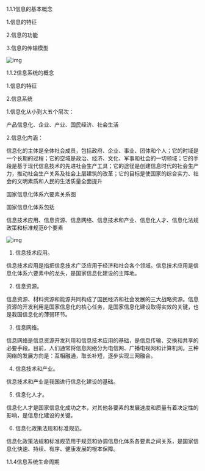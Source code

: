 1.1.1信息的基本概念

1.信息的特征

2.信息的功能

3.信息的传输模型

![img](http://pic.cnitpm.com/upload/img2013/2017-01-10/cd02d856-593d-43ac-b48a-f4d5bac0b4b2.png)

1.1.2信息系统的概念

1.信息的特征

2.信息系统

1.信息化从小到大五个层次：

产品信息化、企业、产业、国民经济、社会生活

2.信息化内涵：

信息化的主体是全体社会成员，包括政府、企业、事业、团体和个人；它的时域是一个长期的过程；它的空域是政治、经济、文化、军事和社会的一切领域；它的手段是基于现代信息技术的先进社会生产工具；它的途径是创建信息时代的社会生产力，推动社会生产关系及社会上层建筑的改革；它的目标是使国家的综合实力、社会的文明素质和人民的生活质量全面提升

国家信息化体系六要素关系图

国家信息化体系包括

信息技术应用、信息资源、信息网络、信息技术和产业、信息化人才、信息化法规政策和标准规范6个要素

![img](https://www.cnitpm.com/upload/2013-10/201310231341352171.png)

1)  信息技术应用。

信息技术应用是指把信息技术广泛应用于经济和社会各个领域。信息技术应用是信息化体系六要素中的龙头，是国家信息化建设的主阵地。

2)  信息资源。

信息资源、材料资源和能源共同构成了国民经济和社会发展的三大战略资源。信息资源的开发利用是国家信息化的核心任务，是国家信息化建设取得实效的关键，也是我国信息化的薄弱环节。

3)  信息网络。

信息网络是信息资源开发利用和信息技术应用的基础，是信息传输、交换和共享的必要手段。目前，人们通常将信息网络分为电信网、广播电视网和计算机网。三种网络的发展方向是：互相融通，取长补短，逐步实现三网融合。

4)  信息技术和产业。

信息技术和产业是我国进行信息化建设的基础。

5)  信息化人才。

信息化人才是国家信息化成功之本，对其他各要素的发展速度和质量有着决定性的影响，是信息化建设的关键。

6)  信息化政策法规和标准规范。

信息化政策法规和标准规范用于规范和协调信息化体系各要素之间关系，是国家信息化快速、持续、有序、健康发展的根本保障。

1.1.4信息系统生命周期





